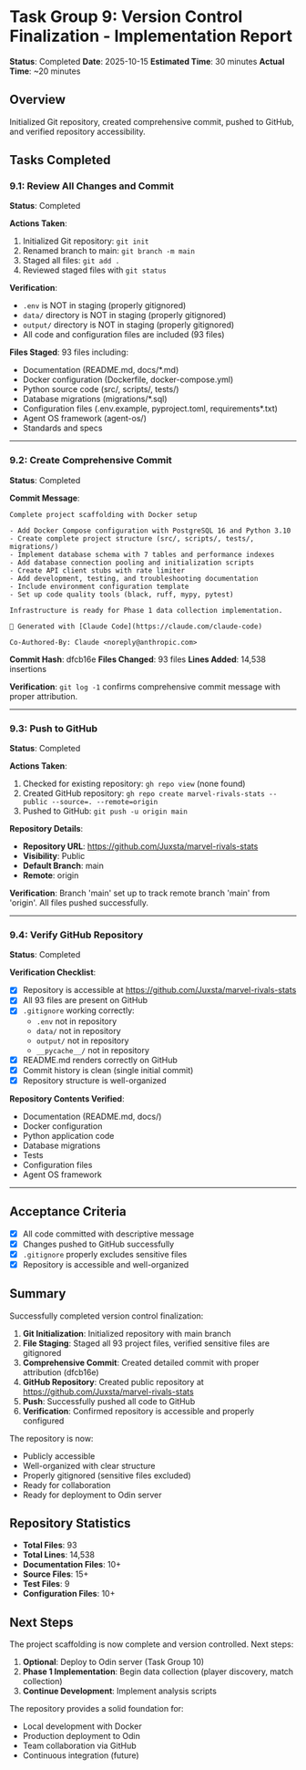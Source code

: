 # Task Group 9: Version Control Finalization - Implementation Report

**Status**: Completed
**Date**: 2025-10-15
**Estimated Time**: 30 minutes
**Actual Time**: ~20 minutes

## Overview

Initialized Git repository, created comprehensive commit, pushed to GitHub, and verified repository accessibility.

## Tasks Completed

### 9.1: Review All Changes and Commit

**Status**: Completed

**Actions Taken**:
1. Initialized Git repository: `git init`
2. Renamed branch to main: `git branch -m main`
3. Staged all files: `git add .`
4. Reviewed staged files with `git status`

**Verification**:
- `.env` is NOT in staging (properly gitignored)
- `data/` directory is NOT in staging (properly gitignored)
- `output/` directory is NOT in staging (properly gitignored)
- All code and configuration files are included (93 files)

**Files Staged**: 93 files including:
- Documentation (README.md, docs/*.md)
- Docker configuration (Dockerfile, docker-compose.yml)
- Python source code (src/, scripts/, tests/)
- Database migrations (migrations/*.sql)
- Configuration files (.env.example, pyproject.toml, requirements*.txt)
- Agent OS framework (agent-os/)
- Standards and specs

---

### 9.2: Create Comprehensive Commit

**Status**: Completed

**Commit Message**:
```
Complete project scaffolding with Docker setup

- Add Docker Compose configuration with PostgreSQL 16 and Python 3.10
- Create complete project structure (src/, scripts/, tests/, migrations/)
- Implement database schema with 7 tables and performance indexes
- Add database connection pooling and initialization scripts
- Create API client stubs with rate limiter
- Add development, testing, and troubleshooting documentation
- Include environment configuration template
- Set up code quality tools (black, ruff, mypy, pytest)

Infrastructure is ready for Phase 1 data collection implementation.

🤖 Generated with [Claude Code](https://claude.com/claude-code)

Co-Authored-By: Claude <noreply@anthropic.com>
```

**Commit Hash**: dfcb16e
**Files Changed**: 93 files
**Lines Added**: 14,538 insertions

**Verification**: `git log -1` confirms comprehensive commit message with proper attribution.

---

### 9.3: Push to GitHub

**Status**: Completed

**Actions Taken**:
1. Checked for existing repository: `gh repo view` (none found)
2. Created GitHub repository: `gh repo create marvel-rivals-stats --public --source=. --remote=origin`
3. Pushed to GitHub: `git push -u origin main`

**Repository Details**:
- **Repository URL**: https://github.com/Juxsta/marvel-rivals-stats
- **Visibility**: Public
- **Default Branch**: main
- **Remote**: origin

**Verification**: Branch 'main' set up to track remote branch 'main' from 'origin'. All files pushed successfully.

---

### 9.4: Verify GitHub Repository

**Status**: Completed

**Verification Checklist**:
- [x] Repository is accessible at https://github.com/Juxsta/marvel-rivals-stats
- [x] All 93 files are present on GitHub
- [x] `.gitignore` working correctly:
  - `.env` not in repository
  - `data/` not in repository
  - `output/` not in repository
  - `__pycache__/` not in repository
- [x] README.md renders correctly on GitHub
- [x] Commit history is clean (single initial commit)
- [x] Repository structure is well-organized

**Repository Contents Verified**:
- Documentation (README.md, docs/)
- Docker configuration
- Python application code
- Database migrations
- Tests
- Configuration files
- Agent OS framework

---

## Acceptance Criteria

- [x] All code committed with descriptive message
- [x] Changes pushed to GitHub successfully
- [x] `.gitignore` properly excludes sensitive files
- [x] Repository is accessible and well-organized

## Summary

Successfully completed version control finalization:

1. **Git Initialization**: Initialized repository with main branch
2. **File Staging**: Staged all 93 project files, verified sensitive files are gitignored
3. **Comprehensive Commit**: Created detailed commit with proper attribution (dfcb16e)
4. **GitHub Repository**: Created public repository at https://github.com/Juxsta/marvel-rivals-stats
5. **Push**: Successfully pushed all code to GitHub
6. **Verification**: Confirmed repository is accessible and properly configured

The repository is now:
- Publicly accessible
- Well-organized with clear structure
- Properly gitignored (sensitive files excluded)
- Ready for collaboration
- Ready for deployment to Odin server

## Repository Statistics

- **Total Files**: 93
- **Total Lines**: 14,538
- **Documentation Files**: 10+
- **Source Files**: 15+
- **Test Files**: 9
- **Configuration Files**: 10+

## Next Steps

The project scaffolding is now complete and version controlled. Next steps:

1. **Optional**: Deploy to Odin server (Task Group 10)
2. **Phase 1 Implementation**: Begin data collection (player discovery, match collection)
3. **Continue Development**: Implement analysis scripts

The repository provides a solid foundation for:
- Local development with Docker
- Production deployment to Odin
- Team collaboration via GitHub
- Continuous integration (future)

